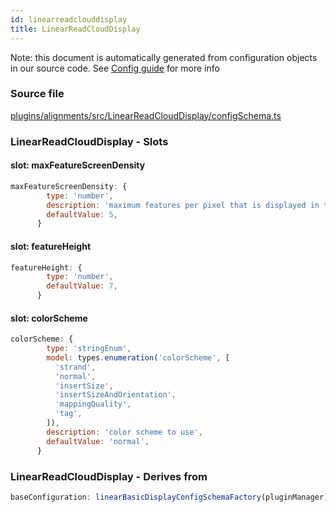 ```yaml
---
id: linearreadclouddisplay
title: LinearReadCloudDisplay
---
```


Note: this document is automatically generated from configuration objects in our
source code. See [Config guide](/docs/config_guide) for more info

### Source file

[plugins/alignments/src/LinearReadCloudDisplay/configSchema.ts](https://github.com/GMOD/jbrowse-components/blob/main/plugins/alignments/src/LinearReadCloudDisplay/configSchema.ts)

### LinearReadCloudDisplay - Slots

#### slot: maxFeatureScreenDensity

```js
maxFeatureScreenDensity: {
        type: 'number',
        description: 'maximum features per pixel that is displayed in the view',
        defaultValue: 5,
      }
```

#### slot: featureHeight

```js
featureHeight: {
        type: 'number',
        defaultValue: 7,
      }
```

#### slot: colorScheme

```js
colorScheme: {
        type: 'stringEnum',
        model: types.enumeration('colorScheme', [
          'strand',
          'normal',
          'insertSize',
          'insertSizeAndOrientation',
          'mappingQuality',
          'tag',
        ]),
        description: 'color scheme to use',
        defaultValue: 'normal',
      }
```

### LinearReadCloudDisplay - Derives from

```js
baseConfiguration: linearBasicDisplayConfigSchemaFactory(pluginManager)
```
